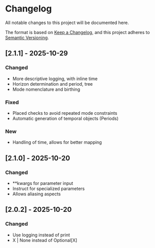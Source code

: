 # Changelog

All notable changes to this project will be documented here.

The format is based on [Keep a Changelog](https://keepachangelog.com/en/1.1.0/),
and this project adheres to [Semantic Versioning](https://semver.org/spec/v2.0.0.html).

## [2.1.1] - 2025-10-29
### Changed 
- More descriptive logging, with inline time 
- Horizon determination and period, tree
- Mode nomenclature and birthing

### Fixed
- Placed checks to avoid repeated mode constraints 
- Automatic generation of temporal objects (Periods)

### New 
- Handling of time, allows for better mapping


## [2.1.0] - 2025-10-20
### Changed
- **kwargs for parameter input 
- Instruct for specialized parameters
- Allows aliasing aspects 

## [2.0.2] - 2025-10-20
### Changed
- Use logging instead of print
- X | None instead of Optional[X] 
